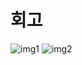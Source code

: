 # 회고

![img1](https://github.com/ethan-yoo/2022_AIFFEL/blob/main/Exploration/E14/gifs/fashion_mnist_dcgan.gif)
![img2](https://github.com/ethan-yoo/2022_AIFFEL/blob/main/Exploration/E14/gifs/re_gan.gif)
